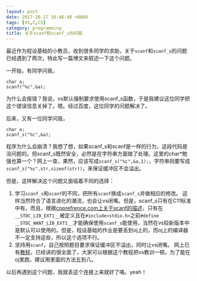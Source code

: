 ```yaml
---
layout: post
date: 2017-10-17 16:46:40 +0800
tags: [VS,C,CS]
category: programming
title: 关于scanf和scanf_s的问题
---
```


最近作为程设基础的小教员，收到很多同学的求助，关于`scanf`和`scanf_s`的问题已经遇到了两次，特此写一篇博文来叙述一下这个问题。

一开始，有同学问我，
```
char a;
scanf("%c",&a);
```
为什么会报错？我说，vs默认强制要求使用scanf_s函数，于是我建议这位同学把这个错误信息关掉了。嗯。经过百度，这位同学的问题解决了。

后来，又有一位同学问我，
```
char a;
scanf_s("%c",&a);
```
程序为什么会崩溃？我想了想，如果scanf_s和scanf是一样的行为，这段代码是没问题的。但scanf_s既然安全，必然是在字符串方面做了处理。这里的char*勉强也算一个？网上一查，果然，应该写成`scanf_s("%c",&a,1);`，字符串则要写成`scanf_s("%s",str,sizeof(str))`，来保证缓冲区不会溢出。

但是，这样解决这个问题又面临着不同的选择：

1. 学习`scanf_s`和`scanf`的不同，把所有`scanf`换成`scanf_s`并做相应的修改。
   这样当然符合了语言进化的潮流，也会让vs闭嘴。但是，scanf_s只有在C11标准中有，而且，根据[cpprefrence.com上关于scanf的描述](http://en.cppreference.com/w/c/io/fscanf)，只有在`__STDC_LIB_EXT1__`被定义且在`#include<stdio.h>`之前`#define __STDC_WANT_LIB_EXT1__`才能确保使用`scanf_s`能使用，当然在vs较新版本中是默认可以使用的。但是，程设基础的作业是要丢到oj上的，而oj上的编译器不一定支持这些，所以这个选项不行。
2. 坚持用`scanf`，自己按照题目要求保证缓冲区不溢出，同时让vs闭嘴。
   网上已有[教程](https://www.cnblogs.com/wangduo/p/5554465.html)，已经讲的很全面了，大家可以根据这个教程把vs教训一顿。为了能在oj里跑，建议用里面的方法五到八。
   
以后再遇到这个问题，我就丢这个连接上来就好了咯。yeah！